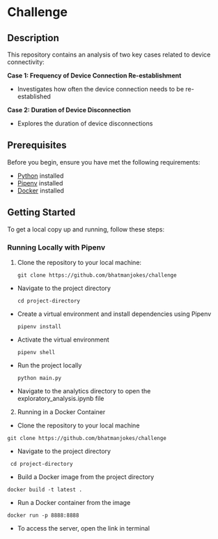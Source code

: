 # Challenge
## Description

This repository contains an analysis of two key cases related to device connectivity:

**Case 1: Frequency of Device Connection Re-establishment**
- Investigates how often the device connection needs to be re-established

**Case 2: Duration of Device Disconnection**
- Explores the duration of device disconnections

## Prerequisites

Before you begin, ensure you have met the following requirements:

- [Python](https://www.python.org/downloads/) installed
- [Pipenv](https://pipenv.pypa.io/en/latest/install/) installed
- [Docker](https://www.docker.com/get-started) installed

## Getting Started

To get a local copy up and running, follow these steps:

### Running Locally with Pipenv

1. Clone the repository to your local machine:

   ```git clone https://github.com/bhatmanjokes/challenge```

  - Navigate to the project directory

     ```cd project-directory```

  - Create a virtual environment and install dependencies using Pipenv

     ```pipenv install```

  - Activate the virtual environment

     ```pipenv shell```

  - Run the project locally

     ```python main.py```

  - Navigate to the analytics directory to open the exploratory_analysis.ipynb file 


2. Running in a Docker Container

  - Clone the repository to your local machine

  ```git clone https://github.com/bhatmanjokes/challenge```

  - Navigate to the project directory

  ``` cd project-directory```

  - Build a Docker image from the project directory

  ```docker build -t latest .```

  - Run a Docker container from the image

  ```docker run -p 8888:8888```

  - To access the server, open the link in terminal 




 






